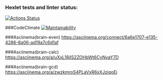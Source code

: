 ### Hexlet tests and linter status:
[![Actions Status](https://github.com/DariaChadina/python-project-49/workflows/hexlet-check/badge.svg)](https://github.com/DariaChadina/python-project-49/actions)

###CodeClimate
[![Maintainability](https://api.codeclimate.com/v1/badges/975bf847bce2e1faa890/maintainability)](https://codeclimate.com/github/DariaChadina/python-project-49/maintainability)

###Asciinema(brain-even)
https://asciinema.org/connect/6a6e1707-e135-4286-8a06-ad19a7c6d1af

###Asciinema(brain-calc)
https://asciinema.org/a/uXxL18jIS2ZOHbWt6CyNvaY7D

###Asciinema(brain-gcd)
https://asciinema.org/a/zwzkmroS4PLaVxR6xXJziqoEj
